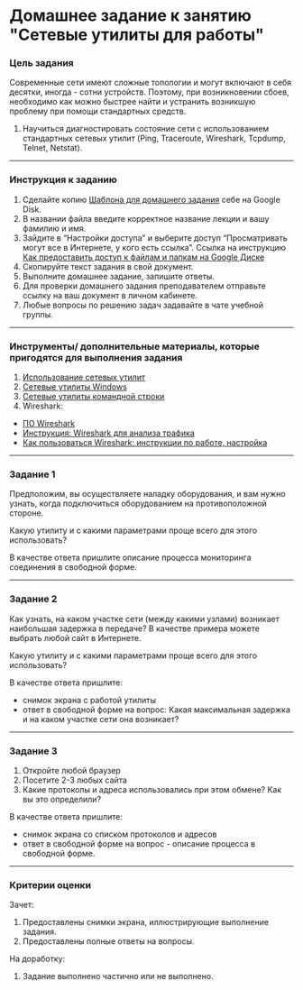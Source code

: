# Домашнее задание к занятию "Сетевые утилиты для работы"

### 

### Цель задания

Современные сети имеют сложные топологии и могут включают в себя десятки, иногда - сотни устройств.  Поэтому, при возникновении сбоев, необходимо как можно быстрее найти и устранить возникшую проблему при помощи стандартных средств.

1. Научиться диагностировать состояние сети с использованием стандартных сетевых утилит (Ping, Traceroute, Wireshark, Tcpdump, Telnet, Netstat).

------

### 

### Инструкция к заданию

1. Сделайте копию [Шаблона для домашнего задания](https://docs.google.com/document/d/1Xl6Ed8MhlPNMg9R-45d7ouJyjBZEOp6I22YrGD3nseg/edit?usp=sharing) себе на Google Disk.
2. В названии файла введите корректное название лекции и вашу фамилию и имя.
3. Зайдите в “Настройки доступа” и выберите доступ “Просматривать могут все в Интернете, у кого есть ссылка”. Ссылка на инструкцию [Как предоставить доступ к файлам и папкам на Google Диске](https://support.google.com/docs/answer/2494822?hl=ru&co=GENIE.Platform%3DDesktop)
4. Скопируйте текст задания в свой документ.
5. Выполните домашнее задание, запишите ответы.
6. Для проверки домашнего задания преподавателем отправьте ссылку на ваш документ в личном кабинете.
7. Любые вопросы по решению задач задавайте в чате учебной группы.

------

### 

### Инструменты/ дополнительные материалы, которые пригодятся для выполнения задания

1. [Использование сетевых утилит](https://ab57.ru/netcmd.html)
2. [Сетевые утилиты Windows](http://stilus-doctus.narod.ru/netutil.html)
3. [Сетевые утилиты командной строки](https://tech-geek.ru/network-command-line-utilities/)
4. Wireshark:
- [ПО Wireshark](https://www.wireshark.org/download.html)
- [Инструкция: Wireshark для анализа трафика](https://losst.ru/kak-polzovatsya-wireshark-dlya-analiza-trafika)
- [Как пользоваться Wireshark: инструкции по работе, настройка](https://networkguru.ru/wireshark/)

------

### 

### Задание 1

Предположим, вы осуществляете наладку оборудования, и вам нужно узнать, когда подключиться оборудованием на противоположной стороне. 

Какую утилиту и с какими параметрами проще всего для этого использовать?

В качестве ответа пришлите описание процесса мониторинга соединения в свободной форме.

------

### 

### Задание 2

Как узнать, на каком участке сети (между какими узлами) возникает наибольшая задержка в передаче? В качестве примера можете выбрать любой сайт в Интернете.

Какую утилиту и с какими параметрами проще всего для этого использовать?

В качестве ответа пришлите:

- снимок экрана с работой утилиты
- ответ в свободной форме на вопрос: Какая максимальная задержка и на каком участке сети она возникает?

------

### 

### Задание 3

1. Откройте любой браузер
2. Посетите  2-3 любых сайта 
3. Какие протоколы и адреса использовались при этом обмене? Как вы это определили?

В качестве ответа пришлите:

- снимок экрана со списком протоколов и адресов
- ответ в свободной форме на вопрос - описание процесса в свободной форме.

------



### Критерии оценки

Зачет:

1. Предоставлены снимки экрана, иллюстрирующие выполнение задания.
2. Предоставлены полные ответы на вопросы.

На доработку:

1. Задание выполнено частично или не выполнено.
